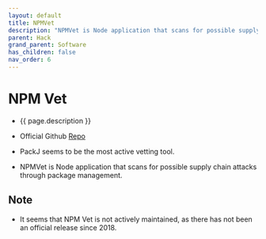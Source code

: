 ```yaml
---
layout: default
title: NPMVet
description: "NPMVet is Node application that scans for possible supply chain attacks through package management"
parent: Hack
grand_parent: Software
has_children: false
nav_order: 6
---
```

# NPM Vet
- {{ page.description }}
- Official Github [Repo](https://github.com/harksys/npmvet)
- PackJ seems to be the most active vetting tool. 

- NPMVet is Node application that scans for possible supply chain attacks through package management.  
## Note
- It seems that NPM Vet is not actively maintained, as there has not been an official release since 2018. 